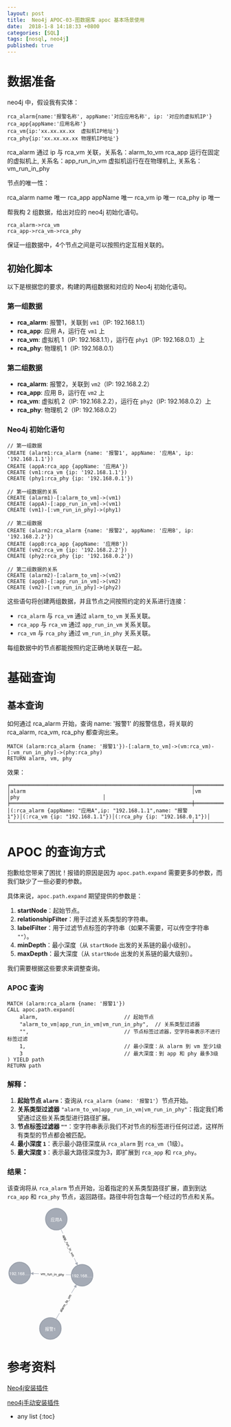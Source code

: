```yaml
---
layout: post
title:  Neo4j APOC-03-图数据库 apoc 基本场景使用
date:  2018-1-8 14:18:33 +0800
categories: [SQL]
tags: [nosql, neo4j]
published: true
---
```


# 数据准备

neo4j 中，假设我有实体：

```
rca_alarm{name:'报警名称', appName:'对应应用名称', ip: '对应的虚拟机IP'}
rca_app{appName:'应用名称'}
rca_vm{ip:'xx.xx.xx.xx  虚拟机IP地址'}
rca_phy{ip:'xx.xx.xx.xx 物理机IP地址'}
```

rca_alarm 通过 ip 与 rca_vm 关联，关系名：alarm_to_vm
rca_app 运行在固定的虚拟机上, 关系名：app_run_in_vm
虚拟机运行在在物理机上, 关系名：vm_run_in_phy

节点的唯一性：

rca_alarm name 唯一
rca_app appName 唯一
rca_vm ip 唯一
rca_phy ip 唯一

帮我构 2 组数据，给出对应的 neo4j 初始化语句。

```
rca_alarm->rca_vm
rca_app->rca_vm->rca_phy
```

保证一组数据中，4个节点之间是可以按照约定互相关联的。

## 初始化脚本


以下是根据您的要求，构建的两组数据和对应的 Neo4j 初始化语句。

### 第一组数据

- **rca_alarm**: 报警1，关联到 `vm1`（IP: 192.168.1.1）
- **rca_app**: 应用 A，运行在 `vm1` 上
- **rca_vm**: 虚拟机 1（IP: 192.168.1.1），运行在 `phy1`（IP: 192.168.0.1）上
- **rca_phy**: 物理机 1（IP: 192.168.0.1）

### 第二组数据

- **rca_alarm**: 报警2，关联到 `vm2`（IP: 192.168.2.2）
- **rca_app**: 应用 B，运行在 `vm2` 上
- **rca_vm**: 虚拟机 2（IP: 192.168.2.2），运行在 `phy2`（IP: 192.168.0.2）上
- **rca_phy**: 物理机 2（IP: 192.168.0.2）

### Neo4j 初始化语句

```cypher
// 第一组数据
CREATE (alarm1:rca_alarm {name: '报警1', appName: '应用A', ip: '192.168.1.1'})
CREATE (appA:rca_app {appName: '应用A'})
CREATE (vm1:rca_vm {ip: '192.168.1.1'})
CREATE (phy1:rca_phy {ip: '192.168.0.1'})

// 第一组数据的关系
CREATE (alarm1)-[:alarm_to_vm]->(vm1)
CREATE (appA)-[:app_run_in_vm]->(vm1)
CREATE (vm1)-[:vm_run_in_phy]->(phy1)

// 第二组数据
CREATE (alarm2:rca_alarm {name: '报警2', appName: '应用B', ip: '192.168.2.2'})
CREATE (appB:rca_app {appName: '应用B'})
CREATE (vm2:rca_vm {ip: '192.168.2.2'})
CREATE (phy2:rca_phy {ip: '192.168.0.2'})

// 第二组数据的关系
CREATE (alarm2)-[:alarm_to_vm]->(vm2)
CREATE (appB)-[:app_run_in_vm]->(vm2)
CREATE (vm2)-[:vm_run_in_phy]->(phy2)
```

这些语句将创建两组数据，并且节点之间按照约定的关系进行连接：
- `rca_alarm` 与 `rca_vm` 通过 `alarm_to_vm` 关系关联。
- `rca_app` 与 `rca_vm` 通过 `app_run_in_vm` 关系关联。
- `rca_vm` 与 `rca_phy` 通过 `vm_run_in_phy` 关系关联。

每组数据中的节点都能按照约定正确地关联在一起。


# 基础查询

## 基本查询

如何通过 rca_alarm 开始，查询 name: '报警1' 的报警信息，将关联的 rca_alarm, rca_vm, rca_phy 都查询出来。

```
MATCH (alarm:rca_alarm {name: '报警1'})-[:alarm_to_vm]->(vm:rca_vm)-[:vm_run_in_phy]->(phy:rca_phy)
RETURN alarm, vm, phy
```

效果：

```
╒═══════════════════════════════════════════════════════════╤═════════════════════════════╤══════════════════════════════╕
│alarm                                                      │vm                           │phy                           │
╞═══════════════════════════════════════════════════════════╪═════════════════════════════╪══════════════════════════════╡
│(:rca_alarm {appName: "应用A",ip: "192.168.1.1",name: "报警1"})│(:rca_vm {ip: "192.168.1.1"})│(:rca_phy {ip: "192.168.0.1"})│
└───────────────────────────────────────────────────────────┴─────────────────────────────┴──────────────────────────────┘
```

# APOC 的查询方式

抱歉给您带来了困扰！报错的原因是因为 `apoc.path.expand` 需要更多的参数，而我们缺少了一些必要的参数。

具体来说，`apoc.path.expand` 期望提供的参数是：

1. **startNode**：起始节点。
2. **relationshipFilter**：用于过滤关系类型的字符串。
3. **labelFilter**：用于过滤节点标签的字符串（如果不需要，可以传空字符串 `""`）。
4. **minDepth**：最小深度（从 `startNode` 出发的关系链的最小级别）。
5. **maxDepth**：最大深度（从 `startNode` 出发的关系链的最大级别）。

我们需要根据这些要求来调整查询。

### APOC 查询

```cypher
MATCH (alarm:rca_alarm {name: '报警1'})
CALL apoc.path.expand(
    alarm,                            // 起始节点
    "alarm_to_vm|app_run_in_vm|vm_run_in_phy",  // 关系类型过滤器
    "",                               // 节点标签过滤器，空字符串表示不进行标签过滤
    1,                                // 最小深度：从 alarm 到 vm 至少1级
    3                                 // 最大深度：到 app 和 phy 最多3级
) YIELD path
RETURN path
```

### 解释：
1. **起始节点 `alarm`**：查询从 `rca_alarm`（`name: '报警1'`）节点开始。
2. **关系类型过滤器** `"alarm_to_vm|app_run_in_vm|vm_run_in_phy"`：指定我们希望通过这些关系类型进行路径扩展。
3. **节点标签过滤器 `""`**：空字符串表示我们不对节点的标签进行任何过滤，这样所有类型的节点都会被匹配。
4. **最小深度 `1`**：表示最小路径深度从 `rca_alarm` 到 `rca_vm`（1级）。
5. **最大深度 `3`**：表示最大路径深度为3，即扩展到 `rca_app` 和 `rca_phy`。

### 结果：

该查询将从 `rca_alarm` 节点开始，沿着指定的关系类型路径扩展，直到到达 `rca_app` 和 `rca_phy` 节点，返回路径。路径中将包含每一个经过的节点和关系。

<svg xmlns="http://www.w3.org/2000/svg" width="203.2875518798828" height="311.6475830078125" viewBox="-72.07612609863281 -156.28802490234375 203.2875518798828 311.6475830078125"><title>Neo4j Graph Visualization</title><desc>Created using Neo4j (http://www.neo4j.com/)</desc><g class="layer relationships"><g class="relationship" transform="translate(28.3556221665293 126.35956110753267) rotate(300.9009327554616)"><path class="b-outline" fill="#A5ABB6" stroke="none" d="M 25 0.5 L 41.21888924609546 0.5 L 41.21888924609546 -0.5 L 25 -0.5 Z M 95.59388924609546 0.5 L 111.81277849219092 0.5 L 111.81277849219092 3.5 L 118.81277849219092 0 L 111.81277849219092 -3.5 L 111.81277849219092 -0.5 L 95.59388924609546 -0.5 Z"/><text text-anchor="middle" pointer-events="none" font-size="8px" fill="#000000" x="68.40638924609546" y="3" font-family="Helvetica Neue, Helvetica, Arial, sans-serif">alarm_to_vm</text></g><g class="relationship" transform="translate(42.194833875360516 -127.28801944199574) rotate(425.26037602323)"><path class="b-outline" fill="#A5ABB6" stroke="none" d="M 25 0.5 L 36.67201777440839 0.5 L 36.67201777440839 -0.5 L 25 -0.5 Z M 99.73842402440839 0.5 L 111.41044179881678 0.5 L 111.41044179881678 3.5 L 118.41044179881678 0 L 111.41044179881678 -3.5 L 111.41044179881678 -0.5 L 99.73842402440839 -0.5 Z"/><text text-anchor="middle" pointer-events="none" font-size="8px" fill="#000000" x="68.20522089940839" y="3" font-family="Helvetica Neue, Helvetica, Arial, sans-serif">app_run_in_vm</text></g><g class="relationship" transform="translate(102.21142540624717 2.9600652193401267) rotate(182.03723762805134)"><path class="b-outline" fill="#A5ABB6" stroke="none" d="M 25 0.5 L 37.84206379195655 0.5 L 37.84206379195655 -0.5 L 25 -0.5 Z M 100.53737629195655 0.5 L 113.3794400839131 0.5 L 113.3794400839131 3.5 L 120.3794400839131 0 L 113.3794400839131 -3.5 L 113.3794400839131 -0.5 L 100.53737629195655 -0.5 Z"/><text text-anchor="middle" pointer-events="none" font-size="8px" fill="#000000" x="69.18972004195655" y="3" transform="rotate(180 69.18972004195655 0)" font-family="Helvetica Neue, Helvetica, Arial, sans-serif">vm_run_in_phy</text></g></g><g class="layer nodes"><g class="node" aria-label="graph-node30" transform="translate(28.3556221665293,126.35956110753267)"><circle class="b-outline" cx="0" cy="0" r="25" fill="#A5ABB6" stroke="#9AA1AC" stroke-width="2px"/><text class="caption" text-anchor="middle" pointer-events="none" x="0" y="5" font-size="10px" fill="#FFFFFF" font-family="Helvetica Neue, Helvetica, Arial, sans-serif"> 报警1</text></g><g class="node" aria-label="graph-node32" transform="translate(102.21142540624717,2.9600652193401267)"><circle class="b-outline" cx="0" cy="0" r="25" fill="#A5ABB6" stroke="#9AA1AC" stroke-width="2px"/><text class="caption" text-anchor="middle" pointer-events="none" x="0" y="5" font-size="10px" fill="#FFFFFF" font-family="Helvetica Neue, Helvetica, Arial, sans-serif"> 192.168.…</text></g><g class="node" aria-label="graph-node31" transform="translate(42.194833875360516,-127.28801944199574)"><circle class="b-outline" cx="0" cy="0" r="25" fill="#A5ABB6" stroke="#9AA1AC" stroke-width="2px"/><text class="caption" text-anchor="middle" pointer-events="none" x="0" y="5" font-size="10px" fill="#FFFFFF" font-family="Helvetica Neue, Helvetica, Arial, sans-serif"> 应用A</text></g><g class="node" aria-label="graph-node33" transform="translate(-43.07612529078898,-2.2080303262382515)"><circle class="b-outline" cx="0" cy="0" r="25" fill="#A5ABB6" stroke="#9AA1AC" stroke-width="2px"/><text class="caption" text-anchor="middle" pointer-events="none" x="0" y="5" font-size="10px" fill="#FFFFFF" font-family="Helvetica Neue, Helvetica, Arial, sans-serif"> 192.168.…</text></g></g></svg>


# 参考资料

[Neo4j安装插件](https://blog.csdn.net/m0_53573725/article/details/136964980)

[neo4j手动安装插件](https://blog.csdn.net/qq_35897203/article/details/107466850)

* any list
{:toc}


